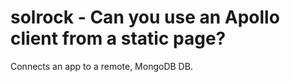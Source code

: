 # solrock - Can you use an Apollo client from a static page?
Connects an app to a remote, MongoDB DB.


